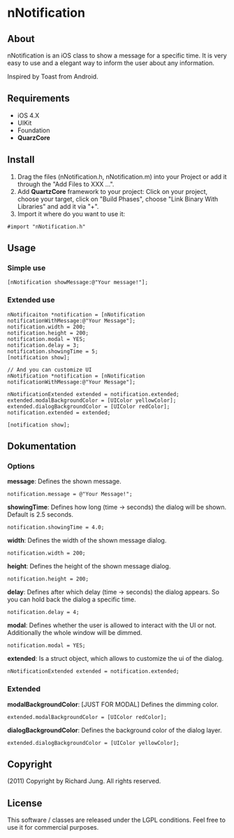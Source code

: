 # nNotification
## About
nNotification is an iOS class to show a message for a specific time. It is very easy to use and a elegant way to inform the user about any information.

Inspired by Toast from Android.

## Requirements
* iOS 4.X
* UIKit
* Foundation
* **QuarzCore**

## Install
1. Drag the files (nNotification.h, nNotification.m) into your Project or add it through the "Add Files to XXX ...".
2. Add **QuartzCore** framework to your project: Click on your project, choose your target, click on "Build Phases", choose "Link Binary With Libraries" and add it via "+".
3. Import it where do you want to use it:

`#import "nNotification.h"`

## Usage
### Simple use

	[nNotification showMessage:@"Your message!"];

### Extended use

	nNotificaiton *notification = [nNotification 	notificationWithMessage:@"Your Message"];
	notification.width = 200;
	notification.height = 200;
	notification.modal = YES;
	notification.delay = 3;
	notification.showingTime = 5;
	[notification show];

	// And you can customize UI
	nNotification *notification = [nNotification 	notificationWithMessage:@"Your Message"];

	nNotificationExtended extended = notification.extended;
	extended.modalBackgroundColor = [UIColor yellowColor];
	extended.dialogBackgroundColor = [UIColor redColor];
	notification.extended = extended;

	[notification show];

## Dokumentation
### Options
**message**: Defines the shown message.

`notification.message = @"Your Message!";`

**showingTime**: Defines how long (time -> seconds) the dialog will be shown. Default is 2.5 seconds.

`notification.showingTime = 4.0;`

**width**: Defines the width of the shown message dialog.

`notification.width = 200;`

**height**: Defines the height of the shown message dialog.

`notification.height = 200;`

**delay**: Defines after which delay (time -> seconds) the dialog appears. So you can hold back the dialog a specific time.

`notification.delay = 4;`

**modal**: Defines whether the user is allowed to interact with the UI or not. Additionally the whole window will be dimmed.

`notification.modal = YES;`

**extended**: Is a struct object, which allows to customize the ui of the dialog.

`nNotificationExtended extended = notification.extended;` 

### Extended
**modalBackgroundColor**: [JUST FOR MODAL] Defines the dimming color.

`extended.modalBackgroundColor = [UIColor redColor];`

**dialogBackgroundColor**: Defines the background color of the dialog layer.

`extended.dialogBackgroundColor = [UIColor yellowColor];`

## Copyright
(2011) Copyright by Richard Jung. All rights reserved.

## License
This software / classes are released under the LGPL conditions. Feel free to use it for commercial purposes.

